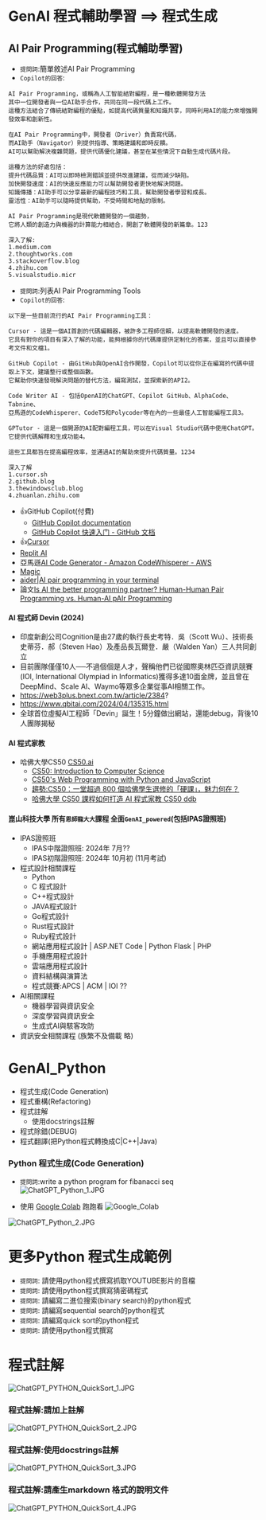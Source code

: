 # GenAI 程式輔助學習 ==> 程式生成

## AI Pair Programming(程式輔助學習)
- `提問詞`:簡單敘述AI Pair Programming
- `Copilot的回答`:
```
AI Pair Programming，或稱為人工智能結對編程，是一種軟體開發方法
其中一位開發者與一位AI助手合作，共同在同一段代碼上工作。
這種方法結合了傳統結對編程的優點，如提高代碼質量和知識共享，同時利用AI的能力來增強開發效率和創新性。

在AI Pair Programming中，開發者（Driver）負責寫代碼，
而AI助手（Navigator）則提供指導、策略建議和即時反饋。
AI可以幫助解決複雜問題，提供代碼優化建議，甚至在某些情況下自動生成代碼片段。

這種方法的好處包括：
提升代碼品質：AI可以即時檢測錯誤並提供改進建議，從而減少缺陷。
加快開發速度：AI的快速反應能力可以幫助開發者更快地解決問題。
知識傳播：AI助手可以分享最新的編程技巧和工具，幫助開發者學習和成長。
靈活性：AI助手可以隨時提供幫助，不受時間和地點的限制。

AI Pair Programming是現代軟體開發的一個趨勢，
它將人類的創造力與機器的計算能力相結合，開創了軟體開發的新篇章。123

深入了解:
1.medium.com
2.thoughtworks.com
3.stackoverflow.blog
4.zhihu.com
5.visualstudio.micr
```

- `提問詞`:列表AI Pair Programming Tools
- `Copilot的回答`:
```
以下是一些目前流行的AI Pair Programming工具：

Cursor - 這是一個AI首創的代碼編輯器，被許多工程師信賴，以提高軟體開發的速度。
它具有對你的項目有深入了解的功能，能夠根據你的代碼庫提供定制化的答案，並且可以直接參考文件和文檔1。

GitHub Copilot - 由GitHub與OpenAI合作開發，Copilot可以從你正在編寫的代碼中提取上下文，建議整行或整個函數。
它幫助你快速發現解決問題的替代方法，編寫測試，並探索新的API2。

Code Writer AI - 包括OpenAI的ChatGPT、Copilot GitHub、AlphaCode、Tabnine、
亞馬遜的CodeWhisperer、CodeT5和Polycoder等在內的一些最佳人工智能編程工具3。

GPTutor - 這是一個開源的AI配對編程工具，可以在Visual Studio代碼中使用ChatGPT。
它提供代碼解釋和生成功能4。

這些工具都旨在提高編程效率，並通過AI的幫助來提升代碼質量。1234

深入了解
1.cursor.sh
2.github.blog
3.thewindowsclub.blog
4.zhuanlan.zhihu.com
```
- 👍GitHub Copilot(付費)
  - [GitHub Copilot documentation](https://docs.github.com/en/copilot)
  - [GitHub Copilot 快速入门 - GitHub 文档](https://docs.github.com/zh/copilot/quickstart)
- 👍[Cursor](https://cursor.sh/)
- [Replit AI](https://replit.com/ai)
- 亞馬遜[AI Code Generator - Amazon CodeWhisperer - AWS](https://aws.amazon.com/tw/codewhisperer/)
- [Magic](https://magic.dev/)
- [aider|AI pair programming in your terminal](https://aider.chat/)
- 論文[Is AI the better programming partner? Human-Human Pair Programming vs. Human-AI pAIr Programming](https://arxiv.org/abs/2306.05153)

#### AI 程式師 Devin (2024) 
- 印度新創公司Cognition是由27歲的執行長史考特．吳（Scott Wu）、技術長史蒂芬．郝（Steven Hao）及產品長瓦爾登．嚴（Walden Yan）三人共同創立
- 目前團隊僅僅10人──不過個個是人才，聲稱他們已從國際奧林匹亞資訊競賽(IOI, International Olympiad in Informatics)獲得多達10面金牌，並且曾在DeepMind、Scale AI、Waymo等眾多企業從事AI相關工作。
- https://web3plus.bnext.com.tw/article/2384?
- https://www.qbitai.com/2024/04/135315.html
- 全球首位虛擬AI工程師「Devin」誕生！5分鐘做出網站，還能debug，背後10人團隊揭秘

#### AI 程式家教
- 哈佛大學CS50  [CS50.ai](https://cs50.ai/)
  - [CS50: Introduction to Computer Science](https://pll.harvard.edu/course/cs50-introduction-computer-science)
  - [CS50's Web Programming with Python and JavaScript](https://pll.harvard.edu/course/cs50s-web-programming-python-and-javascript)
  - [趨勢:CS50：一堂超過 800 個哈佛學生選修的「硬課」，魅力何在？](https://www.inside.com.tw/article/4209-harvard-cs50)
  - [哈佛大學 CS50 課程如何打造 AI 程式家教 CS50 ddb](https://www.explainthis.io/zh-hant/ai/CS50-ddb)


#### 崑山科技大學 所有`恩師龍大大`課程 全面`GenAI_powered`(包括IPAS證照班)
- IPAS證照班
  - IPAS中階證照班: 2024年 7月??
  - IPAS初階證照班: 2024年 10月初 (11月考試)
- 程式設計相關課程
  - Python
  - C 程式設計
  - C++程式設計
  - JAVA程式設計
  - Go程式設計
  - Rust程式設計
  - Ruby程式設計
  - 網站應用程式設計 | ASP.NET Code | Python Flask | PHP
  - 手機應用程式設計
  - 雲端應用程式設計
  - 資料結構與演算法
  - 程式競賽:APCS | ACM | IOI ??
- AI相關課程
  - 機器學習與資訊安全
  - 深度學習與資訊安全
  - 生成式AI與駭客攻防
- 資訊安全相關課程 (族繁不及備載 略)
# GenAI_Python
- 程式生成(Code Generation)
- 程式重構(Refactoring)
- 程式註解
  - 使用docstrings註解 
- 程式除錯(DEBUG)
- 程式翻譯(把Python程式轉換成C|C++|Java)
### Python 程式生成(Code Generation)
- `提問詞`:write a python program for fibanacci seq
![ChatGPT_Python_1.JPG](pics/ChatGPT_Python_1.JPG)

- 使用 [Google Colab](https://colab.research.google.com/#) 跑跑看
![Google_Colab](Google_Colab.JPG)

![ChatGPT_Python_2.JPG](pics/ChatGPT_Python_2.JPG) 

# 更多Python 程式生成範例
- `提問詞`: 請使用python程式撰寫抓取YOUTUBE影片的音檔
- `提問詞`: 請使用python程式撰寫猜密碼程式
- `提問詞`: 請編寫二進位搜索(binary search)的python程式
- `提問詞`: 請編寫sequential search的python程式
- `提問詞`: 請編寫quick sort的python程式
- `提問詞`: 請使用python程式撰寫

# 程式註解

![ChatGPT_PYTHON_QuickSort_1.JPG](pics/ChatGPT_PYTHON_QuickSort_1.JPG)

### 程式註解:請加上註解
![ChatGPT_PYTHON_QuickSort_2.JPG](pics/ChatGPT_PYTHON_QuickSort_2.JPG)

### 程式註解:使用docstrings註解 
![ChatGPT_PYTHON_QuickSort_3.JPG](pics/ChatGPT_PYTHON_QuickSort_3.JPG)

### 程式註解:請產生markdown 格式的說明文件
![ChatGPT_PYTHON_QuickSort_4.JPG](pics/ChatGPT_PYTHON_QuickSort_4.JPG)
